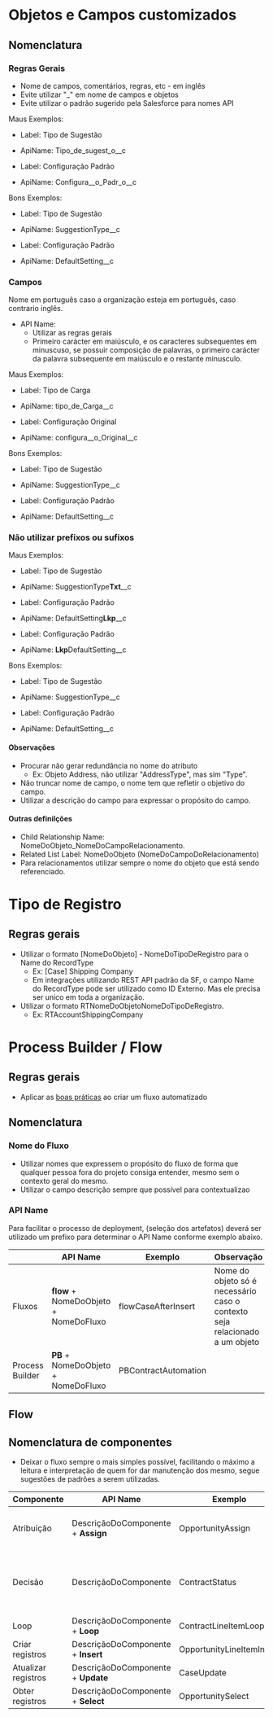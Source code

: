 # Objetos e Campos customizados
## Nomenclatura
### Regras Gerais
* Nome de campos, comentários, regras, etc - em inglês
* Evite utilizar "_" em nome de campos e objetos
* Evite utilizar o padrão sugerido pela Salesforce para nomes API

Maus Exemplos:
* Label: Tipo de Sugestão
* ApiName: Tipo_de_sugest_o__c

* Label: Configuração Padrão
* ApiName: Configura__o_Padr_o__c

Bons Exemplos:
* Label: Tipo de Sugestão
* ApiName: SuggestionType__c

* Label: Configuração Padrão
* ApiName: DefaultSetting__c


### Campos
Nome em português caso a organização esteja em português, caso contrario inglês.

* API Name:
    * Utilizar as regras gerais
    * Primeiro carácter em maiúsculo, e os caracteres subsequentes em minuscuso, se possuir composição de palavras, o primeiro carácter da palavra subsequente em maiúsculo e o restante minusculo.

Maus Exemplos:
* Label: Tipo de Carga
* ApiName: tipo_de_Carga__c

* Label: Configuração Original
* ApiName: configura__o_Original__c

Bons Exemplos:
* Label: Tipo de Sugestão
* ApiName: SuggestionType__c

* Label: Configuração Padrão
* ApiName: DefaultSetting__c

### Não utilizar prefixos ou sufixos
Maus Exemplos:
* Label: Tipo de Sugestão
* ApiName: SuggestionType**Txt**__c

* Label: Configuração Padrão
* ApiName: DefaultSetting**Lkp**__c

* Label: Configuração Padrão
* ApiName: **Lkp**DefaultSetting__c

Bons Exemplos:
* Label: Tipo de Sugestão
* ApiName: SuggestionType__c

* Label: Configuração Padrão
* ApiName: DefaultSetting__c

#### Observações
* Procurar não gerar redundância no nome do atributo
   * Ex: Objeto Address, não utilizar "AddressType", mas sim "Type".
* Não truncar nome de campo, o nome tem que refletir o objetivo do campo.
* Utilizar a descrição do campo para expressar o propósito do campo.

#### Outras definilções
* Child Relationship Name: NomeDoObjeto_NomeDoCampoRelacionamento.
* Related List Label: NomeDoObjeto (NomeDoCampoDoRelacionamento)
* Para relacionamentos utilizar sempre o nome do objeto que está sendo referenciado.


# Tipo de Registro
## Regras gerais
* Utilizar o formato [NomeDoObjeto] - NomeDoTipoDeRegistro para o Name do RecordType
   * Ex: [Case] Shipping Company
   * Em integrações utilizando REST API padrão da SF, o campo Name do RecordType pode ser utilizado como ID Externo. Mas ele precisa ser unico em toda a organização.
* Utilizar o formato RTNomeDoObjetoNomeDoTipoDeRegistro.
   * Ex: RTAccountShippingCompany


# Process Builder / Flow
## Regras gerais
* Aplicar as [boas práticas][boaspraticas] ao criar um fluxo automatizado

## Nomenclatura
### Nome do Fluxo
* Utilizar nomes que expressem o propósito do fluxo de forma que qualquer pessoa fora do projeto consiga entender, mesmo sem o contexto geral do mesmo.
* Utilizar o campo descrição sempre que possível para contextualizao

### API Name
Para facilitar o processo de deployment, (seleção dos artefatos) deverá ser utilizado um prefixo para determinar o API Name conforme exemplo abaixo.

|                       |       API Name                         |Exemplo             |Observação |
| -------------------   | -------------------------------------- |--------------------|-----------|
|  Fluxos               |  **flow** + NomeDoObjeto + NomeDoFluxo |flowCaseAfterInsert |Nome do objeto só é necessário caso o contexto seja relacionado a um objeto|
|  Process Builder      |  **PB** + NomeDoObjeto + NomeDoFluxo   |PBContractAutomation|           |

## Flow
## Nomenclatura de componentes

* Deixar o fluxo sempre o mais simples possível, facilitando o máximo a leitura e interpretação de quem for dar manutenção dos mesmo, segue sugestões de padrões a serem utilizadas. 

| Componente           |       API Name                         |Exemplo                  |Observação |
| -------------------  | -------------------------------------- |-------------------------|-----------|
| Atribuição           |  DescriçãoDoComponente + **Assign**    |OpportunityAssign   |Nome do objeto só é necessário caso o contexto seja relacionado a um objeto|
| Decisão              |  DescriçãoDoComponente                 |ContractStatus      |Nome da API de Resultado = RótuloDecisão + NomeAPIDoComponente. **Ex: ActiveContractStatus**|
| Loop                 |  DescriçãoDoComponente + **Loop**      |ContractLineItemLoop     |           |
| Criar registros      |  DescriçãoDoComponente + **Insert**    |OpportunityLineItemInsert|           |
| Atualizar registros  |  DescriçãoDoComponente + **Update**    |CaseUpdate               |           |
| Obter registros      |  DescriçãoDoComponente + **Select**    |OpportunitySelect        |           |


[boaspraticas]: https://help.salesforce.com/s/articleView?id=sf.process_considerations_design_bestpractices.htm&type=5
